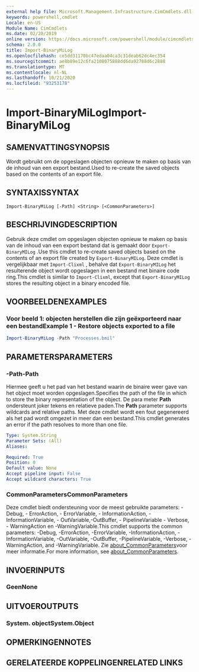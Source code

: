 ```yaml
---
external help file: Microsoft.Management.Infrastructure.CimCmdlets.dll-Help.xml
keywords: powershell,cmdlet
Locale: en-US
Module Name: CimCmdlets
ms.date: 02/20/2019
online version: https://docs.microsoft.com/powershell/module/cimcmdlets/import-binarymilog?WT.mc_id=ps-gethelp
schema: 2.0.0
title: Import-BinaryMiLog
ms.openlocfilehash: ce5dd31170bc47edaa04ca3c31deab62dc4ec354
ms.sourcegitcommit: ae8b89e12c6fa2108075888dd6da92788d6c2888
ms.translationtype: MT
ms.contentlocale: nl-NL
ms.lasthandoff: 10/21/2020
ms.locfileid: "93253178"
---
```

# <span data-ttu-id="29e38-103">Import-BinaryMiLog</span><span class="sxs-lookup"><span data-stu-id="29e38-103">Import-BinaryMiLog</span></span>

## <span data-ttu-id="29e38-104">SAMENVATTING</span><span class="sxs-lookup"><span data-stu-id="29e38-104">SYNOPSIS</span></span>
<span data-ttu-id="29e38-105">Wordt gebruikt om de opgeslagen objecten opnieuw te maken op basis van de inhoud van een export bestand.</span><span class="sxs-lookup"><span data-stu-id="29e38-105">Used to re-create the saved objects based on the contents of an export file.</span></span>

## <span data-ttu-id="29e38-106">SYNTAXIS</span><span class="sxs-lookup"><span data-stu-id="29e38-106">SYNTAX</span></span>

```
Import-BinaryMiLog [-Path] <String> [<CommonParameters>]
```

## <span data-ttu-id="29e38-107">BESCHRIJVING</span><span class="sxs-lookup"><span data-stu-id="29e38-107">DESCRIPTION</span></span>

<span data-ttu-id="29e38-108">Gebruik deze cmdlet om opgeslagen objecten opnieuw te maken op basis van de inhoud van een export bestand dat is gemaakt door `Export-BinaryMILog` .</span><span class="sxs-lookup"><span data-stu-id="29e38-108">Use this cmdlet to re-create saved objects based on the contents of an export file created by `Export-BinaryMILog`.</span></span> <span data-ttu-id="29e38-109">Deze cmdlet is vergelijkbaar met `Import-Clixml` , behalve dat `Export-BinaryMILog` het resulterende object wordt opgeslagen in een bestand met binaire code ring.</span><span class="sxs-lookup"><span data-stu-id="29e38-109">This cmdlet is similar to `Import-Clixml`, except that `Export-BinaryMILog` stores the resulting object in a binary encoded file.</span></span>

## <span data-ttu-id="29e38-110">VOORBEELDEN</span><span class="sxs-lookup"><span data-stu-id="29e38-110">EXAMPLES</span></span>

### <span data-ttu-id="29e38-111">Voor beeld 1: objecten herstellen die zijn geëxporteerd naar een bestand</span><span class="sxs-lookup"><span data-stu-id="29e38-111">Example 1 - Restore objects exported to a file</span></span>

```powershell
Import-BinaryMiLog -Path "Processes.bmil"
```

## <span data-ttu-id="29e38-112">PARAMETERS</span><span class="sxs-lookup"><span data-stu-id="29e38-112">PARAMETERS</span></span>

### <span data-ttu-id="29e38-113">-Path</span><span class="sxs-lookup"><span data-stu-id="29e38-113">-Path</span></span>

<span data-ttu-id="29e38-114">Hiermee geeft u het pad van het bestand waarin de binaire weer gave van het object moet worden opgeslagen.</span><span class="sxs-lookup"><span data-stu-id="29e38-114">Specifies the path of the file in which to store the binary representation of the object.</span></span> <span data-ttu-id="29e38-115">De para meter **Path** ondersteunt joker tekens en relatieve paden.</span><span class="sxs-lookup"><span data-stu-id="29e38-115">The **Path** parameter supports wildcards and relative paths.</span></span> <span data-ttu-id="29e38-116">Met deze cmdlet wordt een fout gegenereerd als het pad wordt omgezet in meer dan een bestand.</span><span class="sxs-lookup"><span data-stu-id="29e38-116">This cmdlet generates an error if the path resolves to more than one file.</span></span>

```yaml
Type: System.String
Parameter Sets: (All)
Aliases:

Required: True
Position: 0
Default value: None
Accept pipeline input: False
Accept wildcard characters: True
```

### <span data-ttu-id="29e38-117">CommonParameters</span><span class="sxs-lookup"><span data-stu-id="29e38-117">CommonParameters</span></span>
<span data-ttu-id="29e38-118">Deze cmdlet biedt ondersteuning voor de meest gebruikte parameters: -Debug, - ErrorAction, - ErrorVariable, - InformationAction, -InformationVariable, - OutVariable,-OutBuffer, - PipelineVariable - Verbose, - WarningAction en -WarningVariable.</span><span class="sxs-lookup"><span data-stu-id="29e38-118">This cmdlet supports the common parameters: -Debug, -ErrorAction, -ErrorVariable, -InformationAction, -InformationVariable, -OutVariable, -OutBuffer, -PipelineVariable, -Verbose, -WarningAction, and -WarningVariable.</span></span> <span data-ttu-id="29e38-119">Zie [about_CommonParameters](https://go.microsoft.com/fwlink/?LinkID=113216)voor meer informatie.</span><span class="sxs-lookup"><span data-stu-id="29e38-119">For more information, see [about_CommonParameters](https://go.microsoft.com/fwlink/?LinkID=113216).</span></span>

## <span data-ttu-id="29e38-120">INVOER</span><span class="sxs-lookup"><span data-stu-id="29e38-120">INPUTS</span></span>

### <span data-ttu-id="29e38-121">Geen</span><span class="sxs-lookup"><span data-stu-id="29e38-121">None</span></span>

## <span data-ttu-id="29e38-122">UITVOER</span><span class="sxs-lookup"><span data-stu-id="29e38-122">OUTPUTS</span></span>

### <span data-ttu-id="29e38-123">System. object</span><span class="sxs-lookup"><span data-stu-id="29e38-123">System.Object</span></span>

## <span data-ttu-id="29e38-124">OPMERKINGEN</span><span class="sxs-lookup"><span data-stu-id="29e38-124">NOTES</span></span>

## <span data-ttu-id="29e38-125">GERELATEERDE KOPPELINGEN</span><span class="sxs-lookup"><span data-stu-id="29e38-125">RELATED LINKS</span></span>
